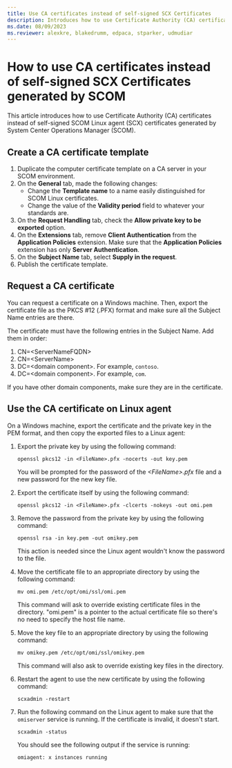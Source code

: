 ```yaml
---
title: Use CA certificates instead of self-signed SCX Certificates
description: Introduces how to use Certificate Authority (CA) certificates instead of self-signed SCX certificates generated by System Center Operations Manager (SCOM).
ms.date: 08/09/2023
ms.reviewer: alexkre, blakedrumm, edpaca, stparker, udmudiar
---
```

# How to use CA certificates instead of self-signed SCX Certificates generated by SCOM

This article introduces how to use Certificate Authority (CA) certificates instead of self-signed SCOM Linux agent (SCX) certificates generated by System Center Operations Manager (SCOM).

## Create a CA certificate template

1. Duplicate the computer certificate template on a CA server in your SCOM environment.
2. On the **General** tab, made the following changes:
    - Change the **Template name** to a name easily distinguished for SCOM Linux certificates.
    - Change the value of the **Validity period** field to whatever your standards are.
3. On the **Request Handling** tab, check the **Allow private key to be exported** option.
4. On the **Extensions** tab, remove **Client Authentication** from the **Application Policies** extension. Make sure that the **Application Policies** extension has only **Server Authentication**.
5. On the **Subject Name** tab, select **Supply in the request**.
6. Publish the certificate template.

## Request a CA certificate

You can request a certificate on a Windows machine. Then, export the certificate file as the PKCS #12 (.PFX) format and make sure all the Subject Name entries are there.

The certificate must have the following entries in the Subject Name. Add them in order:

1. CN=\<ServerNameFQDN>
2. CN=\<ServerName>
3. DC=\<domain component>. For example, `contoso`.
4. DC=\<domain component>. For example, `com`.

If you have other domain components, make sure they are in the certificate.

## Use the CA certificate on Linux agent

On a Windows machine, export the certificate and the private key in the PEM format, and then copy the exported files to a Linux agent:

1. Export the private key by using the following command:

    ```console
    openssl pkcs12 -in <FileName>.pfx -nocerts -out key.pem
    ```

    You will be prompted for the password of the *\<FileName>.pfx* file and a new password for the new key file.

2. Export the certificate itself by using the following command:

    ```console
    openssl pkcs12 -in <FileName>.pfx -clcerts -nokeys -out omi.pem
    ```

3. Remove the password from the private key by using the following command:

    ```console
    openssl rsa -in key.pem -out omikey.pem 
    ```

    This action is needed since the Linux agent wouldn't know the password to the file.

4. Move the certificate file to an appropriate directory by using the following command:

    ```console
    mv omi.pem /etc/opt/omi/ssl/omi.pem
    ```

    This command will ask to override existing certificate files in the directory. "omi.pem" is a pointer to the actual certificate file so there's no need to specify the host file name.

5. Move the key file to an appropriate directory by using the following command:

    ```console
    mv omikey.pem /etc/opt/omi/ssl/omikey.pem
    ```

    This command will also ask to override existing key files in the directory.

6. Restart the agent to use the new certificate by using the following command:

    ```console
    scxadmin -restart
    ```

7. Run the following command on the Linux agent to make sure that the `omiserver` service is running. If the certificate is invalid, it doesn't start.

    ```console
    scxadmin -status
    ```

    You should see the following output if the service is running:

    ```output
    omiagent: x instances running
    ```
